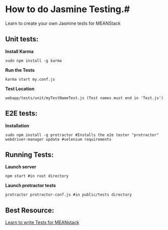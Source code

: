 # How to do Jasmine Testing.#
Learn to create your own Jasmine tests for MEANStack

## Unit tests: ##
**Install Karma**
```
sudo npm install -g karma
```
**Run the Tests**
```
karma start my.conf.js
```

**Test Location**
```
webapp/tests/unit/myTestNameTest.js (Test names must end in 'Test.js')
```

## E2E tests: ##
**Installation**
```
sudo npm install -g protractor #Installs the e2e tester "protractor"
webdriver-manager update #selenium requirements

```
## Running Tests: ##
**Launch server**
```
npm start #in root directory
```

**Launch protractor tests**
```
protractor protractor-conf.js #in public/tests directory
```

## Best Resource: ##
[Learn to write Tests for MEANstack](http://andyshora.com/unit-testing-best-practices-angularjs.html)